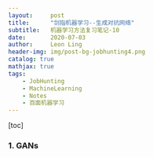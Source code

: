 ```yaml
---
layout:     post
title:      "剑指机器学习--生成对抗网络"
subtitle:   机器学习方法复习笔记-10
date:       2020-07-03
author:     Leon Ling
header-img: img/post-bg-jobhunting4.png
catalog: true
mathjax: true
tags:
    - JobHunting
    - MachineLearning
    - Notes
    - 百面机器学习
---
```


[toc]



### 1. GANs
